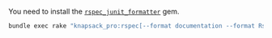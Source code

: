 You need to install the [`rspec_junit_formatter`](https://github.com/sj26/rspec_junit_formatter) gem.

```bash
bundle exec rake "knapsack_pro:rspec[--format documentation --format RspecJunitFormatter --out tmp/rspec.xml]"
```
